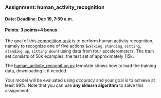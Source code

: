 ### Assignment: human_activity_recognition
#### Date: Deadline: Dec 19, 7:59 a.m.
#### Points: 3 points+4 bonus

The goal of this [competition task](https://ufal.mff.cuni.cz/courses/npfl129/2223-winter#competitions)
is to perform human activity recognition, namely to recognize one
of five actions (`walking`, `standing`, `sitting`, `standing up`, `sitting down`)
using data from four accelerometers. The train set consists of 50k
examples, the test set of approximately 115k.

The [human_activity_recognition.py](https://github.com/ufal/npfl129/tree/past-2223/labs/10/human_activity_recognition.py)
template shows how to load the training data, downloading it if needed.

Your model will be evaluated using _accuracy_ and your goal is to achieve at
least 99%. Note that you can use **any sklearn algorithm** to solve this
assignment.
